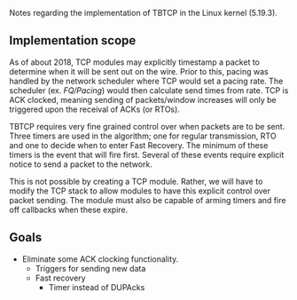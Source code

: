 Notes regarding the implementation of TBTCP in the Linux kernel (5.19.3).

## Implementation scope
As of about 2018, TCP modules may explicitly timestamp a packet to determine when it will be sent out on the wire. Prior to this, pacing was handled by the network scheduler where TCP would set a pacing rate. The scheduler (ex. *FQ/Pacing*) would then calculate send times from rate. TCP is ACK clocked, meaning sending of packets/window increases will only be triggered upon the receival of ACKs (or RTOs). 

TBTCP requires very fine grained control over when packets are to be sent. Three timers are used in the algorithm; one for regular transmission, RTO and one to decide when to enter Fast Recovery. The minimum of these timers is the event that will fire first. Several of these events require explicit notice to send a packet to the network. 

This is not possible by creating a TCP module. Rather, we will have to modify the TCP stack to allow modules to have this explicit control over packet sending. The module must also be capable of arming timers and fire off callbacks when these expire.

## Goals
- Eliminate some ACK clocking functionality.
	- Triggers for sending new data 
	- Fast recovery
		- Timer instead of DUPAcks



